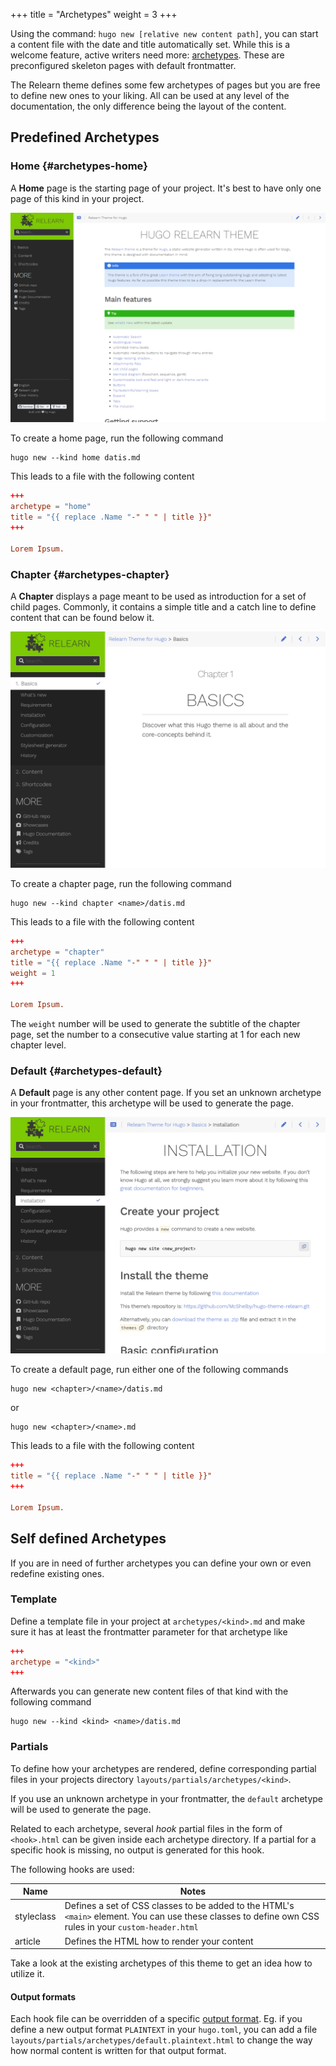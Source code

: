 +++
title = "Archetypes"
weight = 3
+++

Using the command: `hugo new [relative new content path]`, you can start a content file with the date and title automatically set. While this is a welcome feature, active writers need more: [archetypes](https://gohugo.io/content/archetypes/). These are preconfigured skeleton pages with default frontmatter.

The Relearn theme defines some few archetypes of pages but you are free to define new ones to your liking. All can be used at any level of the documentation, the only difference being the layout of the content.

## Predefined Archetypes

### Home {#archetypes-home}

A **Home** page is the starting page of your project. It's best to have only one page of this kind in your project.

![Home page](pages-home.png?width=60pc)

To create a home page, run the following command

````shell
hugo new --kind home datis.md
````

This leads to a file with the following content

````toml {title="_index.md"}
+++
archetype = "home"
title = "{{ replace .Name "-" " " | title }}"
+++

Lorem Ipsum.
````

### Chapter {#archetypes-chapter}

A **Chapter** displays a page meant to be used as introduction for a set of child pages. Commonly, it contains a simple title and a catch line to define content that can be found below it.

![Chapter page](pages-chapter.png?width=60pc)

To create a chapter page, run the following command

````shell
hugo new --kind chapter <name>/datis.md
````

This leads to a file with the following content

````toml {title="_index.md"}
+++
archetype = "chapter"
title = "{{ replace .Name "-" " " | title }}"
weight = 1
+++

Lorem Ipsum.
````

The `weight` number will be used to generate the subtitle of the chapter page, set the number to a consecutive value starting at 1 for each new chapter level.

### Default {#archetypes-default}

A **Default** page is any other content page. If you set an unknown archetype in your frontmatter, this archetype will be used to generate the page.

![Default page](pages-default.png?width=60pc)

To create a default page, run either one of the following commands

````shell
hugo new <chapter>/<name>/datis.md
````

or

````shell
hugo new <chapter>/<name>.md
````

This leads to a file with the following content

````toml {title="*.md"}
+++
title = "{{ replace .Name "-" " " | title }}"
+++

Lorem Ipsum.
````

## Self defined Archetypes

If you are in need of further archetypes you can define your own or even redefine existing ones.

### Template

Define a template file in your project at `archetypes/<kind>.md` and make sure it has at least the frontmatter parameter for that archetype like

````toml {title="&lt;kind&gt;.md"}
+++
archetype = "<kind>"
+++
````

Afterwards you can generate new content files of that kind with the following command

````shell
hugo new --kind <kind> <name>/datis.md
````

### Partials

To define how your archetypes are rendered, define corresponding partial files in your projects directory `layouts/partials/archetypes/<kind>`.

If you use an unknown archetype in your frontmatter, the `default` archetype will be used to generate the page.

Related to each archetype, several _hook_ partial files in the form of `<hook>.html` can be given inside each archetype directory. If a partial for a specific hook is missing, no output is generated for this hook.

The following hooks are used:

| Name                 | Notes       |
|----------------------|-------------|
| styleclass           | Defines a set of CSS classes to be added to the HTML's `<main>` element. You can use these classes to define own CSS rules in your `custom-header.html` |
| article              | Defines the HTML how to render your content |

Take a look at the existing archetypes of this theme to get an idea how to utilize it.

#### Output formats

Each hook file can be overridden of a specific [output format](https://gohugo.io/templates/output-formats/). Eg. if you define a new output format `PLAINTEXT` in your `hugo.toml`, you can add a file `layouts/partials/archetypes/default.plaintext.html` to change the way how normal content is written for that output format.
